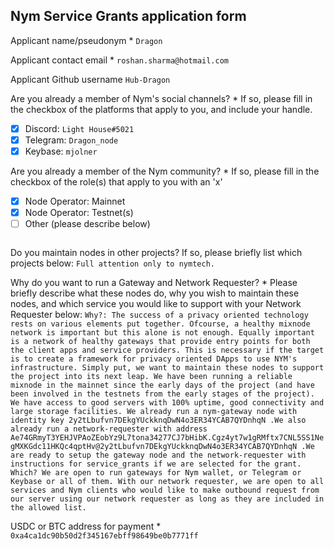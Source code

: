 Nym Service Grants application form 
------------------------------------

Applicant name/pseudonym *
``Dragon
``

Applicant contact email *
``roshan.sharma@hotmail.com
``

Applicant Github username
``Hub-Dragon
``

Are you already a member of Nym's social channels? * 
If so, please fill in the checkbox of the platforms that apply to you, and include your handle. 
- [x] Discord: `Light House#5021`
- [x] Telegram: `Dragon_node`
- [x] Keybase: `mjolner`

Are you already a member of the Nym community? * 
If so, please fill in the checkbox of the role(s) that apply to you with an 'x' 
- [x] Node Operator: Mainnet 
- [x] Node Operator: Testnet(s)
- [ ] Other (please describe below)
```
```

Do you maintain nodes in other projects? 
If so, please briefly list which projects below: 
``Full attention only to nymtech.
``

Why do you want to run a Gateway and Network Requester? * 
Please briefly describe what these nodes do, why you wish to maintain these nodes, and which service you would like to support with your Network Requester below: 
``Why?: The success of a privacy oriented technology rests on various elements put together. Ofcourse, a healthy mixnode network is important but this alone is not enough. Equally important is a network of healthy gateways that provide entry points for both the client apps and service providers. This is necessary if the target is to create a framework for privacy oriented DApps to use NYM's infrastructure. Simply put, we want to maintain these nodes to support the project into its next leap. We have been running a reliable mixnode in the mainnet since the early days of the project (and have been involved in the testnets from the early stages of the project). We have access to good servers with 100% uptime, good connectivity and large storage facilities.
We already run a nym-gateway node with identity key 2y2tLbufvn7DEkgYUckknqDwN4o3ER34YCAB7QYDnhqN
.We also already run a network-requester with address Ae74GRmyT3YEHJVPAoZEobYz9L7tona34277CJ7bHibK.Cgz4yt7w1gRMftx7CNL5SS1NegMXKGdc11HKQc4qptHv@2y2tLbufvn7DEkgYUckknqDwN4o3ER34YCAB7QYDnhqN
.We are ready to setup the gateway node and the network-requester with instructions for service_grants if we are selected for the grant.
Which? We are open to run gateways for Nym wallet, or Telegram or Keybase or all of them. With our network requester, we are open to all services and Nym clients who would like to make outbound request from our server using our network requester as long as they are included in the allowed list.
``

USDC or BTC address for payment * 
``0xa4ca1dc90b50d2f345167ebff98649be0b7771ff
``
